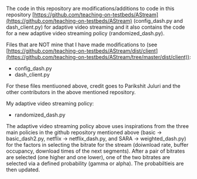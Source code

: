 The code in this repository are modifications/additions to code in this repository [https://github.com/teaching-on-testbeds/AStream](https://github.com/teaching-on-testbeds/AStream) (config_dash.py and dash_client.py) 
for adaptive video streaming and it also contains the code for a new adaptive video streaming policy (randomized_dash.py).

Files that are NOT mine that I have made modifications to (see [https://github.com/teaching-on-testbeds/AStream/dist/client](https://github.com/teaching-on-testbeds/AStream/tree/master/dist/client)):
- config_dash.py
- dash_client.py

For these files mentiuoned above, credit goes to Parikshit Juluri and the other contributors in the above mentioned repository.

My adaptive video streaming policy:
- randomized_dash.py

The adaptive video streaming policy above uses inspirations from the three main policies in the github repository mentioned above (basic -> basic_dash2.py, netflix -> netflix_dash.py, and SARA -> weighted_dash.py) for the factors in selecting the bitrate for the stream (doiwnload rate, buffer occupancy, download times of the next segments). After a pair of bitrates are selected (one higher and one lower), one of the two bitrates are selected via a defined probability (gamma or alpha). The probabiltieis are then updated.
